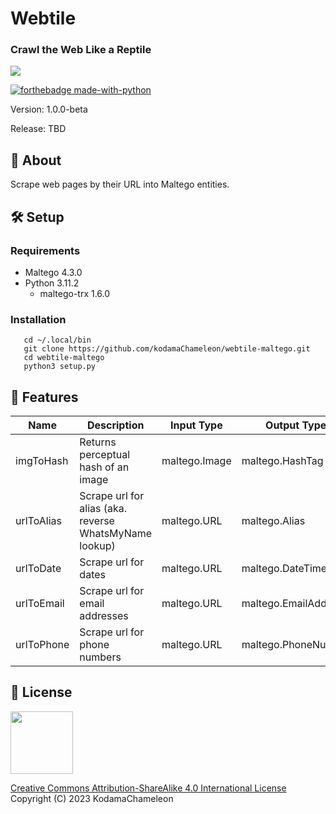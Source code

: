 # Webtile
### Crawl the Web Like a Reptile

<img src="https://media.tenor.com/Ltvoyg1iBx8AAAAC/chameleon-glasses.gif">

[![forthebadge made-with-python](http://ForTheBadge.com/images/badges/made-with-python.svg)](https://www.python.org/)

Version: 1.0.0-beta

Release: TBD

## 💎 About

Scrape web pages by their URL into Maltego entities.

## 🛠️ Setup

### Requirements
- Maltego 4.3.0
- Python 3.11.2
   - maltego-trx 1.6.0
   
### Installation
```
   cd ~/.local/bin
   git clone https://github.com/kodamaChameleon/webtile-maltego.git
   cd webtile-maltego
   python3 setup.py
```
   
## 🧙 Features

| Name       | Description                                            | Input Type    | Output Type          |
|------------|--------------------------------------------------------|---------------|----------------------|
| imgToHash  | Returns perceptual hash of an image                    | maltego.Image | maltego.HashTag      |
| urlToAlias | Scrape url for alias (aka. reverse WhatsMyName lookup) | maltego.URL   | maltego.Alias        |
| urlToDate  | Scrape url for dates                                   | maltego.URL   | maltego.DateTime     |
| urlToEmail | Scrape url for email addresses                         | maltego.URL   | maltego.EmailAddress |
| urlToPhone | Scrape url for phone numbers                           | maltego.URL   | maltego.PhoneNumber  |
   
## 📜 License
<img src="https://creativecommons.org/images/deed/FreeCulturalWorks_seal_x2.jpg" height="100px">

[Creative Commons Attribution-ShareAlike 4.0 International License](https://creativecommons.org/licenses/by-sa/4.0/)  
Copyright (C) 2023 KodamaChameleon
